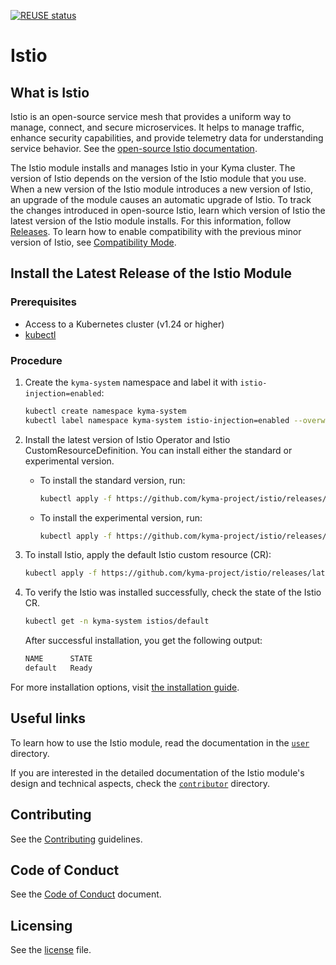 [![REUSE status](https://api.reuse.software/badge/github.com/kyma-project/istio)](https://api.reuse.software/info/github.com/kyma-project/istio)
# Istio

## What is Istio

Istio is an open-source service mesh that provides a uniform way to manage, connect, and secure microservices. It helps to manage traffic, enhance security capabilities, and provide telemetry data for understanding service behavior. See the [open-source Istio documentation](https://istio.io/latest/docs/).

The Istio module installs and manages Istio in your Kyma cluster. The version of Istio depends on the version of the Istio module that you use. When a new version of the Istio module introduces a new version of Istio, an upgrade of the module causes an automatic upgrade of Istio. To track the changes introduced in open-source Istio, learn which version of Istio the latest version of the Istio module installs. For this information, follow [Releases](https://github.com/kyma-project/istio/releases). To learn how to enable compatibility with the previous minor version of Istio, see [Compatibility Mode](./docs/user/00-10-istio-version.md#compatibility-mode).

## Install the Latest Release of the Istio Module

### Prerequisites

- Access to a Kubernetes cluster (v1.24 or higher)
- [kubectl](https://kubernetes.io/docs/tasks/tools/)

### Procedure

1. Create the `kyma-system` namespace and label it with `istio-injection=enabled`:

   ```bash
   kubectl create namespace kyma-system
   kubectl label namespace kyma-system istio-injection=enabled --overwrite
   ```

2. Install the latest version of Istio Operator and Istio CustomResourceDefinition. You can install either the standard or experimental version.
   
   - To install the standard version, run:
      ```bash
      kubectl apply -f https://github.com/kyma-project/istio/releases/latest/download/istio-manager.yaml
      ```

   - To install the experimental version, run:
      ```bash
      kubectl apply -f https://github.com/kyma-project/istio/releases/latest/download/istio-manager-experimental.yaml
      ```

3. To install Istio, apply the default Istio custom resource (CR):

   ```bash
   kubectl apply -f https://github.com/kyma-project/istio/releases/latest/download/istio-default-cr.yaml
   ```

4. To verify the Istio was installed successfully, check the state of the Istio CR.

   ```bash
   kubectl get -n kyma-system istios/default
   ```

   After successful installation, you get the following output:

   ```bash
   NAME      STATE
   default   Ready
   ```

For more installation options, visit [the installation guide](/docs/contributor/01-00-installation.md).

## Useful links

To learn how to use the Istio module, read the documentation in the [`user`](/docs/user) directory.

If you are interested in the detailed documentation of the Istio module's design and technical aspects, check the [`contributor`](/docs/contributor) directory.

## Contributing
<!--- mandatory section - do not change this! --->

See the [Contributing](CONTRIBUTING.md) guidelines.

## Code of Conduct
<!--- mandatory section - do not change this! --->

See the [Code of Conduct](CODE_OF_CONDUCT.md) document.

## Licensing
<!--- mandatory section - do not change this! --->

See the [license](./LICENSE) file.
